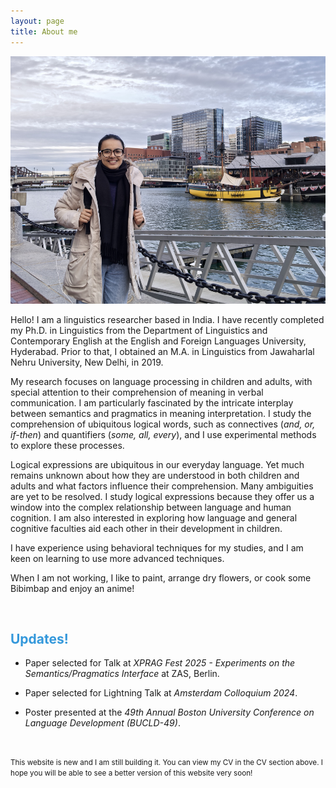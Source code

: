```yaml
---
layout: page
title: About me
---
```

<html>
  <body>
    <img width="505" height="396" src="/boston.jpg" alt="My Image">
    <!-- <figcaption align = "center"><span style="font-size:0.7em;">(Zandvoort beach, December, 2022)</span></figcaption> -->
  </body>
</html> 

Hello! I am a linguistics researcher based in India. I have recently completed my Ph.D. in Linguistics from the Department of Linguistics and Contemporary English at the English and Foreign Languages University, Hyderabad. Prior to that, I obtained an M.A. in Linguistics from Jawaharlal Nehru University, New Delhi, in 2019.  

My research focuses on language processing in children and adults, with special attention to their comprehension of meaning in verbal communication.  I am particularly fascinated by the intricate interplay between semantics and pragmatics in meaning interpretation. I study the comprehension of ubiquitous logical words, such as connectives (_and, or, if-then_) and quantifiers (_some, all, every_), and I use experimental methods to explore these processes. 

Logical expressions are ubiquitous in our everyday language. Yet much remains unknown about how they are understood in both children and adults and what factors influence their comprehension. Many ambiguities are yet to be resolved. I study logical expressions because they offer us a window into the complex relationship between language and human cognition. I am also interested in exploring how language and general cognitive faculties aid each other in their development in children. 

<!-- Particularly, the relation between pragmatic meaning comprehension and the human ability of the Theory of mind delights me very much. -->

I have experience using behavioral techniques for my studies, and I am keen on learning to use more advanced techniques.  

When I am not working, I like to paint, arrange dry flowers, or cook some Bibimbap and enjoy an anime!  

&nbsp;  

<h2> <span style="color: #3498DB ;">Updates!</span> </h2> 

- Paper selected for Talk at _XPRAG Fest 2025 - Experiments on the Semantics/Pragmatics Interface_ at ZAS, Berlin.

- Paper selected for Lightning Talk at _Amsterdam Colloquium 2024_.

- Poster presented at the _49th Annual Boston University Conference on Language Development (BUCLD-49)_. 

&nbsp;  
 
<small>This website is new and I am still building it. You can view my CV in the CV section above. I hope you will be able to see a better version of this website very soon! </small>
